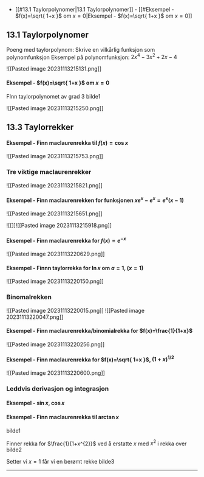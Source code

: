 - [[#13.1 Taylorpolynomer|13.1 Taylorpolynomer]]
		- [[#Eksempel - $f(x)=\sqrt{ 1+x }$ om $x=0$|Eksempel - $f(x)=\sqrt{ 1+x }$ om $x=0$]]





## 13.1 Taylorpolynomer
Poeng med taylorpolynom:
Skrive en vilkårlig funksjon som polynomfunksjon
Eksempel på polynomfunksjon: $2x^{4}-3x^{2}+2x-4$


![[Pasted image 20231113215131.png]]


#### Eksempel - $f(x)=\sqrt{ 1+x }$ om $x=0$
FInn taylorpolynomet av grad 3
bilde1

![[Pasted image 20231113215250.png]]




## 13.3 Taylorrekker



#### Eksempel - Finn maclaurenrekka til $f(x)=\cos x$
![[Pasted image 20231113215753.png]]


### Tre viktige maclaurenrekker

![[Pasted image 20231113215821.png]]

#### Eksempel - Finn maclaurenrekken for funksjonen $xe^{x}-e^{x}=e^{x}(x-1)$
![[Pasted image 20231113215651.png]]

![[]]![[Pasted image 20231113215918.png]]

#### Eksempel - Finn maclaurenrekka for $f(x)=e^{-x}$
![[Pasted image 20231113220629.png]]

#### Eksempel - Finnn taylorrekka for $\ln x$ om $a=1$, $(x=1)$



![[Pasted image 20231113220150.png]]



### Binomalrekken

![[Pasted image 20231113220015.png]]
![[Pasted image 20231113220047.png]]


#### Eksempel - Finn  maclaurenrekka/binomialrekka for $f(x)=\frac{1}{1+x}$
![[Pasted image 20231113220256.png]]


#### Eksempel - Finn maclaurenrekka for $f(x)=\sqrt{ 1+x }$, $(1+x)^{1/2}$

![[Pasted image 20231113220600.png]]



### Leddvis derivasjon og integrasjon


#### Eksempel - $\sin x$, $\cos x$


#### Eksempel - Finn maclaurenrekka til $\arctan x$
bilde1

Finner rekka for $\frac{1}{1+x^{2}}$ ved å erstatte $x$ med $x^{2}$ i rekka over
bilde2

Setter vi $x=1$ får vi en berømt rekke
bilde3


---






















